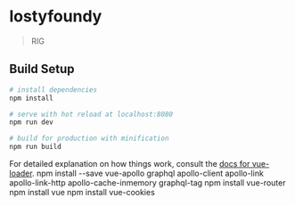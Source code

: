 # lostyfoundy

> RIG

## Build Setup

``` bash
# install dependencies
npm install

# serve with hot reload at localhost:8080
npm run dev

# build for production with minification
npm run build
```

For detailed explanation on how things work, consult the [docs for vue-loader](http://vuejs.github.io/vue-loader).
npm install --save vue-apollo graphql apollo-client apollo-link apollo-link-http apollo-cache-inmemory graphql-tag
npm install vue-router
npm install vue
npm install vue-cookies                 

